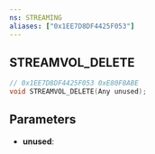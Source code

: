 ```yaml
---
ns: STREAMING
aliases: ["0x1EE7D8DF4425F053"]
---
```

## STREAMVOL_DELETE

```c
// 0x1EE7D8DF4425F053 0xE80F8ABE
void STREAMVOL_DELETE(Any unused);
```

## Parameters
* **unused**: 


